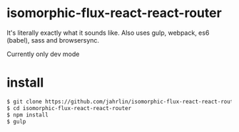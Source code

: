 # isomorphic-flux-react-react-router
It's literally exactly what it sounds like. 
Also uses gulp, webpack, es6 (babel), sass and browsersync.

Currently only dev mode

# install
```bash
$ git clone https://github.com/jahrlin/isomorphic-flux-react-react-router.git
$ cd isomorphic-flux-react-react-router
$ npm install
$ gulp
```
